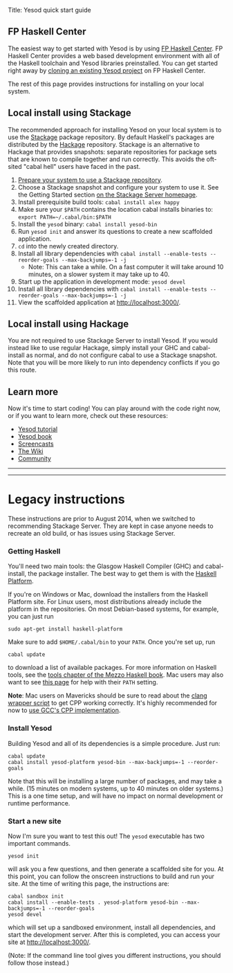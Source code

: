 Title: Yesod quick start guide


## FP Haskell Center

The easiest way to get started with Yesod is by using [FP Haskell
Center](https://www.fpcomplete.com/business/haskell-center/overview/). FP
Haskell Center provides a web based development environment with all of the
Haskell toolchain and Yesod libraries preinstalled. You can get started right
away by [cloning an existing Yesod
project](https://www.fpcomplete.com/school/project-templates/file-server)
on FP Haskell Center.

The rest of this page provides instructions for installing on your local
system.


## Local install using Stackage

The recommended approach for installing Yesod on your local system is to use
the [Stackage](http://www.stackage.org/) package repository.
By default Haskell's packages are distributed by the [Hackage](https://hackage.haskell.org/)
repository. Stackage is an alternative to Hackage that provides snapshots: separate repositories
for package sets that are known to compile together and run correctly.
This avoids the oft-sited "cabal hell" users have faced in the past.

1. [Prepare your system to use a Stackage repository](https://github.com/fpco/stackage/wiki/Preparing-your-system-to-use-Stackage).
2. Choose a Stackage snapshot and configure your system to use it. See the Getting Started section [on the Stackage Server homepage](http://www.stackage.org/).
3. Install prerequisite build tools: `cabal install alex happy`
4. Make sure your `$PATH` contains the location cabal installs binaries to: `export PATH=~/.cabal/bin:$PATH`
5. Install the `yesod` binary: `cabal install yesod-bin`
6. Run `yesod init` and answer its questions to create a new scaffolded application.
7. `cd` into the newly created directory.
8. Install all library dependencies with `cabal install --enable-tests --reorder-goals --max-backjumps=-1 -j`
    * Note: This can take a while. On a fast computer it will take around 10 minutes, on a slower system it may take up to 40.
9. Start up the application in development mode: `yesod devel`
10. Install all library dependencies with `cabal install --enable-tests --reorder-goals --max-backjumps=-1 -j`
11. View the scaffolded application at [http://localhost:3000/](http://localhost:3000/).


## Local install using Hackage

You are not required to use Stackage Server to install Yesod. If you would
instead like to use regular Hackage, simply install your GHC and cabal-install
as normal, and do not configure cabal to use a Stackage snapshot. Note that you
will be more likely to run into dependency conflicts if you go this route.


## Learn more

Now it's time to start coding! You can play around with the code right now, or
if you want to learn more, check out these resources:

* [Yesod tutorial](http://yannesposito.com/Scratch/en/blog/Yesod-tutorial-for-newbies/)
* [Yesod book](/book)
* [Screencasts](/page/screencasts)
* [The Wiki](/wiki)
* [Community](/page/community)



--------------------
--------------------

# Legacy instructions

These instructions are prior to August 2014, when we switched to recommending
Stackage Server. They are kept in case anyone needs to recreate an old build,
or has issues using Stackage Server.

### Getting Haskell

You'll need two main tools: the Glasgow Haskell Compiler (GHC) and
cabal-install, the package installer. The best way to get them is with the
[Haskell Platform](http://hackage.haskell.org/platform/).

If you're on Windows or Mac, download the installers from the Haskell Platform
site. For Linux users, most distributions already include the platform in the
repositories. On most Debian-based systems, for example, you can just run

    sudo apt-get install haskell-platform
    
Make sure to add `$HOME/.cabal/bin` to your `PATH`. Once you're set up, run

    cabal update
    
to download a list of available packages. For more information on Haskell
tools, see the
[tools chapter of the Mezzo Haskell book](https://github.com/mezzohaskell/mezzohaskell/blob/master/chapters/tools.md).
Mac users may also want to see
[this page](http://www.haskell.org/haskellwiki/Mac_OS_X_Common_Installation_Paths)
for help with their `PATH` setting.

__Note__: Mac users on Mavericks should be sure to read about the [clang wrapper script](http://www.haskell.org/platform/mac.html) to get CPP working correctly. It's highly recommended for now to [use GCC's CPP implementation](https://gist.github.com/cartazio/7131371).

### Install Yesod

Building Yesod and all of its dependencies is a simple procedure. Just run:

    cabal update
    cabal install yesod-platform yesod-bin --max-backjumps=-1 --reorder-goals

Note that this will be installing a large number of packages, and may take a
while. (15 minutes on modern systems, up to 40 minutes on older systems.) This
is a one time setup, and will have no impact on normal development or
runtime performance.

### Start a new site

Now I'm sure you want to test this out! The `yesod` executable has two important commands.

    yesod init
    
will ask
you a few questions, and then generate a scaffolded site for you.
At this point, you can follow the onscreen instructions to build and run your site. At the time of writing this page, the instructions are:

    cabal sandbox init
    cabal install --enable-tests . yesod-platform yesod-bin --max-backjumps=-1 --reorder-goals
    yesod devel

which will set up a sandboxed environment, install all dependencies, and start the development server. After this is completed, you can access your site at
[http://localhost:3000/](http://localhost:3000/).

(Note: If the command line tool gives you different instructions, you should
follow those instead.)
